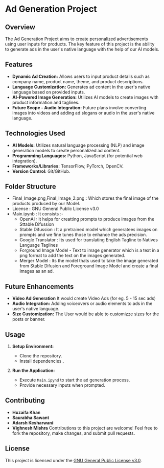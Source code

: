 # Ad Generation Project

## Overview
The Ad Generation Project aims to create personalized advertisements using user inputs for products. The key feature of this project is the ability to generate ads in the user's native language with the help of our AI models.

## Features
- **Dynamic Ad Creation:** Allows users to input product details such as company name, product name, theme, and product descriptions.
- **Language Customization:** Generates ad content in the user's native language based on provided inputs.
- **AI-Powered Image Generation:** Utilizes AI models to create images with product information and taglines.
- **Future Scope - Audio Integration:** Future plans involve converting images into videos and adding ad slogans or audio in the user's native language.

## Technologies Used
- **AI Models:** Utilizes natural language processing (NLP) and image generation models to create personalized ad content.
- **Programming Languages:** Python, JavaScript (for potential web integration).
- **Frameworks/Libraries:** TensorFlow, PyTorch, OpenCV.
- **Version Control:** Git/GitHub.

## Folder Structure
- Final_Image.png,Final_Image_2.png : Which stores the final image of the products produced by our Model.
- License : GNU General Public License v3.0
- Main.ipynb : It consists :-
  - OpenAI : It helps for creatting prompts to produce images from the Sttable  Difussion
  - Stable Difussion : It a pretrained  model which generatees images on prompts and we fine tunes those to enhance the ads precision.
  - Google Translator : Its used for translating English Tagline to Natives Language Taglines
  - Forground Image Model - Text to image generator which is a text in a png format to add the text on the images generated.
  - Merger Model : Its the model thats used to take the image generated from Stable Difusion and Foreground Image Model and create a final images as an ad.


## Future Enhancements
- **Video Ad Generation** It would create Video Ads (for eg. 5 - 15 sec ads)
- **Audio Integration:** Adding voiceovers or audio elements to ads in the user's native language.
- **Size Customization:** The User would be able to customizze sizes for the posts or banner.

## Usage
1. **Setup Environment:**
   - Clone the repository.
   - Install dependencies .

2. **Run the Application:**
   - Execute `Main.ipynd` to start the ad generation process.
   - Provide necessary inputs when prompted.

## Contributing
- **Huzaifa Khan**
- **Saurabha Sawant**
- **Adarsh Kesharwani**
- **Vighnesh Mishra**
Contributions to this project are welcome! Feel free to fork the repository, make changes, and submit pull requests.

## License
This project is licensed under the [GNU General Public  License v3.0](LICENSE).
